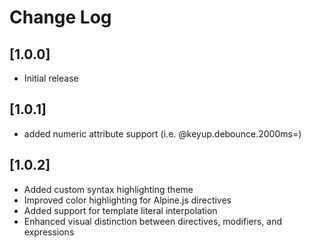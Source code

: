 # Change Log

## [1.0.0]

- Initial release

## [1.0.1]

- added numeric attribute support (i.e. @keyup.debounce.2000ms=)

## [1.0.2]

- Added custom syntax highlighting theme
- Improved color highlighting for Alpine.js directives
- Added support for template literal interpolation
- Enhanced visual distinction between directives, modifiers, and expressions
